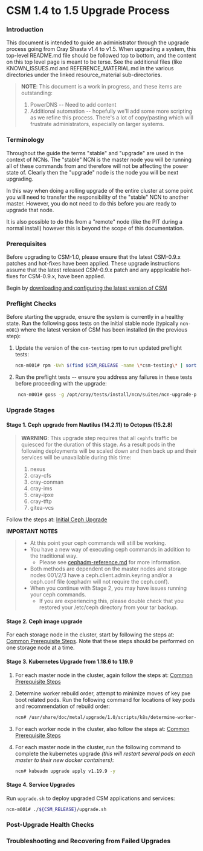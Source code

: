 # CSM 1.4 to 1.5 Upgrade Process

### Introduction

This document is intended to guide an administrator through the upgrade process going from Cray Shasta v1.4 to v1.5.  When upgrading a system, this top-level README.md file should be followed top to bottom, and the content on this top level page is meant to be terse.  See the additional files (like KNOWN_ISSUES.md and REFERENCE_MATERIAL.md in the various directories under the linked resource_material sub-directories.

> **NOTE**: This document is a work in progress, and these items are outstanding:
> 1. PowerDNS -- Need to add content
> 1. Additional automation -- hopefully we'll add some more scripting as we refine this process.  There's a lot of copy/pasting which will frustrate administrators, especially on larger systems.

### Terminology

Throughout the guide the terms "stable" and "upgrade" are used in the context of NCNs. The "stable" NCN is the master
node you will be running all of these commands from and therefore will not be affecting the power state of. Clearly
then the "upgrade" node is the node you will be next upgrading.

In this way when doing a rolling upgrade of the entire cluster at some point you will need to transfer the
responsibility of the "stable" NCN to another master. However, you do not need to do this before you are ready to
upgrade that node.

It is also possible to do this from a "remote" node (like the PIT during a normal install) however this is beyond the
scope of this documentation.

### Prerequisites

Before upgrading to CSM-1.0, please ensure that the latest CSM-0.9.x patches and hot-fixes have been applied.  These upgrade instructions assume that the latest released CSM-0.9.x patch and any appplicable hot-fixes for CSM-0.9.x, have been applied.

Begin by [downloading and configuring the latest version of CSM](resource_material/prereqs/get-csm.md)


### Preflight Checks

Before starting the upgrade, ensure the system is currently in a healthy state.  Run the following goss tests on the initial stable node (typically `ncn-m001`) where the latest version of CSM has been installed (in the previous step):

1. Update the version of the `csm-testing` rpm to run updated preflight tests:

   ```bash
   ncn-m001# rpm -Uvh $(find $CSM_RELEASE -name \*csm-testing\* | sort | tail -1)
   ```

2. Run the preflight tests -- ensure you address any failures in these tests before proceeding with the upgrade:

   ```bash
    ncn-m001# goss -g /opt/cray/tests/install/ncn/suites/ncn-upgrade-preflight-tests.yaml --vars=/opt/cray/tests/install/ncn/vars/variables-ncn.yaml validate
   ```

### Upgrade Stages

#### Stage 1.  Ceph upgrade from Nautilus (14.2.11) to Octopus (15.2.8)

> **WARNING**: This upgrade step requires that all `cephfs` traffic be quiesced for the duration of this stage.  As a result pods in the following deployments will be scaled down and then back up and their services will be unavailable during this time:
> 1. nexus
> 1. cray-cfs
> 1. cray-conman
> 1. cray-ims
> 1. cray-ipxe
> 1. cray-tftp
> 1. gitea-vcs

Follow the steps at: [Initial Ceph Upgrade](resource_material/stage1/initial-ceph-upgrade.md)

**IMPORTANT NOTES**
> - At this point your ceph commands will still be working.  
> - You have a new way of executing ceph commands in addition to the traditional way.  
>   - Please see [cephadm-reference.md](resource_material/common/cephadm-reference.md) for more information.
> - Both methods are dependent on the master nodes and storage nodes 001/2/3 have a ceph.client.admin.keyring and/or a ceph.conf file (cephadm will not require the ceph.conf). 
> - When you continue with Stage 2, you may have issues running your ceph commands.  
>   - If you are experiencing this, please double check that you restored your /etc/ceph directory from your tar backup.

#### Stage 2. Ceph image upgrade

For each storage node in the cluster, start by following the steps at: [Common Prerequisite Steps](resource_material/common/prerequisite-steps.md). Note that these steps should be performed on one storage node at a time.

#### Stage 3. Kubernetes Upgrade from 1.18.6 to 1.19.9

1. For each master node in the cluster, again follow the steps at: [Common Prerequisite Steps](resource_material/common/prerequisite-steps.md)

2. Determine worker rebuild order, attempt to minimize moves of key pxe boot related pods.  Run the following command for locations of key pods and recommendation of rebuild order:

   ```bash
   ncn# /usr/share/doc/metal/upgrade/1.0/scripts/k8s/determine-worker-order.sh
   ```

3. For each worker node in the cluster, also follow the steps at: [Common Prerequisite Steps](resource_material/common/prerequisite-steps.md)

4. For each master node in the cluster, run the following command to complete the kubernetes upgrade _(this will restart several pods on each master to their new docker containers)_:

   ```bash
   ncn# kubeadm upgrade apply v1.19.9 -y
   ```

#### Stage 4. Service Upgrades

Run `upgrade.sh` to deploy upgraded CSM applications and services:

```bash
ncn-m001# ./${CSM_RELEASE}/upgrade.sh
```

### Post-Upgrade Health Checks


### Troubleshooting and Recovering from Failed Upgrades


